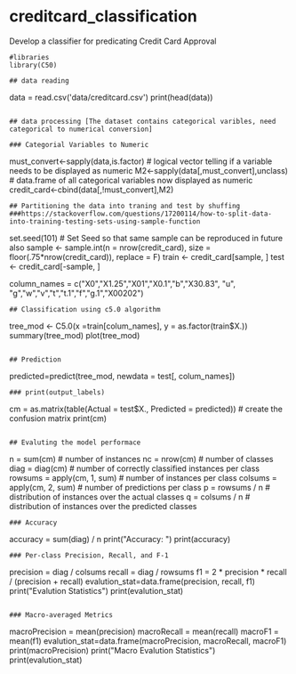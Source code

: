 # creditcard_classification
Develop a classifier for predicating Credit  Card Approval 


```
#libraries  
library(C50)

## data reading 
```
data = read.csv('data/creditcard.csv')
print(head(data))
```

## data processing [The dataset contains categorical varibles, need categorical to numerical conversion] 

### Categorial Variables to Numeric 
```
must_convert<-sapply(data,is.factor)       # logical vector telling if a variable needs to be displayed as numeric
M2<-sapply(data[,must_convert],unclass)    # data.frame of all categorical variables now displayed as numeric
credit_card<-cbind(data[,!must_convert],M2) 
```
## Partitioning the data into traning and test by shuffing  
###https://stackoverflow.com/questions/17200114/how-to-split-data-into-training-testing-sets-using-sample-function
```
set.seed(101) # Set Seed so that same sample can be reproduced in future also
sample <- sample.int(n = nrow(credit_card), size = floor(.75*nrow(credit_card)), replace = F)
train <- credit_card[sample, ]
test  <- credit_card[-sample, ]

column_names = c("X0","X1.25","X01","X0.1","b","X30.83", "u", "g","w","v","t","t.1","f","g.1","X00202")
```
## Classification using c5.0 algorithm 
```
tree_mod <- C5.0(x =train[colum_names], y = as.factor(train$X.))
summary(tree_mod)
plot(tree_mod)
```

## Prediction 
```
predicted=predict(tree_mod, newdata = test[, colum_names])
```
### print(output_labels)
```
cm = as.matrix(table(Actual = test$X., Predicted = predicted)) # create the confusion matrix
print(cm)
```

## Evaluting the model performace
```
n = sum(cm) # number of instances
nc = nrow(cm) # number of classes
diag = diag(cm) # number of correctly classified instances per class 
rowsums = apply(cm, 1, sum) # number of instances per class
colsums = apply(cm, 2, sum) # number of predictions per class
p = rowsums / n # distribution of instances over the actual classes
q = colsums / n # distribution of instances over the predicted classes
```
### Accuracy 
```
accuracy = sum(diag) / n 
print("Accuracy: ")
print(accuracy)
```
### Per-class Precision, Recall, and F-1
```
precision = diag / colsums 
recall = diag / rowsums 
f1 = 2 * precision * recall / (precision + recall) 
evalution_stat=data.frame(precision, recall, f1)
print("Evalution Statistics")
print(evalution_stat)
```

### Macro-averaged Metrics
```
macroPrecision = mean(precision)
macroRecall = mean(recall)
macroF1 = mean(f1)
evalution_stat=data.frame(macroPrecision, macroRecall, macroF1)
print(macroPrecision)
print("Macro Evalution Statistics")
print(evalution_stat)
```


